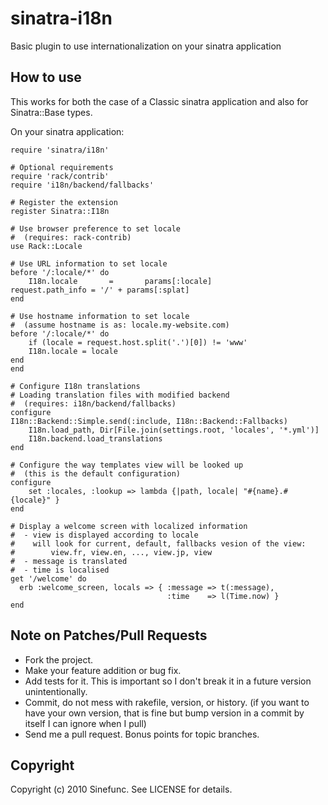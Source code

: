 sinatra-i18n
============

Basic plugin to use internationalization on your sinatra application

How to use
----------

This works for both the case of a Classic sinatra application and also
for Sinatra::Base types.

On your sinatra application:

    require 'sinatra/i18n'

    # Optional requirements
    require 'rack/contrib' 
    require 'i18n/backend/fallbacks'

    # Register the extension
    register Sinatra::I18n

    # Use browser preference to set locale
    #  (requires: rack-contrib)
    use Rack::Locale
    
    # Use URL information to set locale
    before '/:locale/*' do
        I18n.locale       =       params[:locale]
	request.path_info = '/' + params[:splat]
    end

    # Use hostname information to set locale
    #  (assume hostname is as: locale.my-website.com)
    before '/:locale/*' do
        if (locale = request.host.split('.')[0]) != 'www'
	    I18n.locale = locale
	end
    end    

    # Configure I18n translations
    # Loading translation files with modified backend
    #  (requires: i18n/backend/fallbacks)
    configure
	I18n::Backend::Simple.send(:include, I18n::Backend::Fallbacks)
        I18n.load_path, Dir[File.join(settings.root, 'locales', '*.yml')]
        I18n.backend.load_translations
    end

    # Configure the way templates view will be looked up
    #  (this is the default configuration)
    configure
        set :locales, :lookup => lambda {|path, locale| "#{name}.#{locale}" }
    end

    # Display a welcome screen with localized information
    #  - view is displayed according to locale 
    #    will look for current, default, fallbacks vesion of the view:
    #        view.fr, view.en, ..., view.jp, view
    #  - message is translated
    #  - time is localised
    get '/welcome' do
      erb :welcome_screen, locals => { :message => t(:message),
                                       :time    => l(Time.now) }
    end




Note on Patches/Pull Requests
-----------------------------
 
* Fork the project.
* Make your feature addition or bug fix.
* Add tests for it. This is important so I don't break it in a
  future version unintentionally.
* Commit, do not mess with rakefile, version, or history.
  (if you want to have your own version, that is fine but bump version in a commit by itself I can ignore when I pull)
* Send me a pull request. Bonus points for topic branches.

Copyright 
---------

Copyright (c) 2010 Sinefunc. See LICENSE for details.
